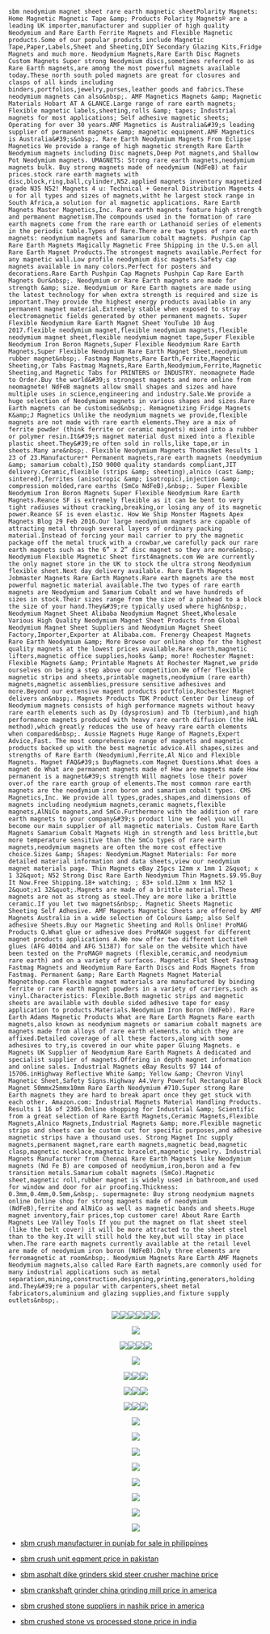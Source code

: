 
```
sbm neodymium magnet sheet rare earth magnetic sheetPolarity Magnets: Home Magnetic Magnetic Tape &amp; Products Polarity Magnets® are a leading UK importer,manufacturer and supplier of high quality Neodymium and Rare Earth Ferrite Magnets and Flexible Magnetic products.Some of our popular products include Magnetic Tape,Paper,Labels,Sheet and Sheeting,DIY Secondary Glazing Kits,Fridge Magnets and much more. Neodymium Magnets,Rare Earth Disc Magnets Custom Magnets Super strong Neodymium discs,sometimes referred to as Rare Earth magnets,are among the most powerful magnets available today.These north south poled magnets are great for closures and clasps of all kinds including binders,portfolios,jewelry,purses,leather goods and fabrics.These neodymium magnets can also&nbsp;. AMF Magnetics Magnets &amp; Magnetic Materials Hobart AT A GLANCE.Large range of rare earth magnets; Flexible magnetic labels,sheeting,rolls &amp; tapes; Industrial magnets for most applications; Self adhesive magnetic sheets; Operating for over 30 years.AMF Magnetics is Australia&#39;s leading supplier of permanent magnets &amp; magnetic equipment.AMF Magnetics is Australia&#39;s&nbsp;. Rare Earth Neodymium Magnets From Eclipse Magnetics We provide a range of high magnetic strength Rare Earth Neodymium magnets including Disc magnets,Deep Pot magnets,and Shallow Pot Neodymium magnets. UMAGNETS: Strong rare earth magnets,neodymium magnets bulk. Buy strong magnets made of neodymium (NdFeB) at fair prices.stock rare earth magnets with disc,block,ring,ball,cylinder,N52.applied magnets inventory magnetized grade N35 N52! Magnets 4 u: Technical + General Distribution Magnets 4 u for all types and sizes of magnets,witht he largest stock range in South Africa,a solution for al magnetic applications. Rare Earth Magnets Master Magnetics,Inc. Rare earth magnets feature high strength and permanent magnetism.The compounds used in the formation of rare earth magnets come from the rare earth or Lathanoid series of elements in the periodic table.Types of Rare.There are two types of rare earth magnets: neodymium magnets and samarium cobalt magnets. Pushpin Cap Rare Earth Magnets Magically Magnetic Free Shipping in the U.S.on all Rare Earth Magnet Products.The strongest magnets available.Perfect for any magnetic wall.Low profile neodymium disc magnets.Safety cap magnets available in many colors.Perfect for posters and decorations.Rare Earth Pushpin Cap Magnets Pushpin Cap Rare Earth Magnets Our&nbsp;. Neodymium or Rare Earth magnets are made for strength &amp; size. Neodymium or Rare Earth magnets are made using the latest technology for when extra strength is required and size is important.They provide the highest energy products available in any permanent magnet material.Extremely stable when exposed to stray electromagnetic fields generated by other permanent magnets. Super Flexible Neodymium Rare Earth Magnet Sheet YouTube 10 Aug 2017.flexible neodymium magnet,flexible neodymium magnets,flexible neodymium magnet sheet,flexible neodymium magnet tape,Super Flexible Neodymium Iron Boron Magnets,Super Flexible Neodymium Rare Earth Magnets,Super Flexible Neodymium Rare Earth Magnet Sheet,neodymium rubber magnet&nbsp;. Fastmag Magnets,Rare Earth,Ferrite,Magnetic Sheeting,or Tabs Fastmag Magnets,Rare Earth,Neodymium,Ferrite,Magnetic Sheeting,and Magnetic Tabs for PRINTERS or INDUSTRY. neomagnete Made to Order.Buy the world&#39;s strongest magnets and more online from neomagnete! NdFeB magnets allow small shapes and sizes and have multiple uses in science,engineering and industry.Sale.We provide a huge selection of Neodymium magnets in various shapes and sizes.Rare Earth magnets can be customised&nbsp;. Remagnetizing Fridge Magnets K&amp;J Magnetics Unlike the neodymium magnets we provide,flexible magnets are not made with rare earth elements.They are a mix of ferrite powder (think ferrite or ceramic magnets) mixed into a rubber or polymer resin.It&#39;s magnet material dust mixed into a flexible plastic sheet.They&#39;re often sold in rolls,like tape,or in sheets.Many are&nbsp;. Flexible Neodymium Magnets ThomasNet Results 1 23 of 23.Manufacturer* Permanent magnets,rare earth magnets (neodymium &amp; samarium cobalt),ISO 9000 quality standards compliant,JIT delivery.Ceramic,flexible (strips &amp; sheeting),alnico (cast &amp; sintered),ferrites (anisotropic &amp; isotropic),injection &amp; compression molded,rare earths (SmCo NdFeB),&nbsp;. Super Flexible Neodymium Iron Boron Magnets Super Flexible Neodymium Rare Earth Magnets.Reance SF is extremely flexible as it can be bent to very tight radiuses without cracking,breaking,or losing any of its magnetic power.Reance SF is even elastic. How We Ship Monster Magnets Apex Magnets Blog 29 Feb 2016.Our large neodymium magnets are capable of attracting metal through several layers of ordinary packing material.Instead of forcing your mail carrier to pry the magnetic package off the metal truck with a crowbar,we carefully pack our rare earth magnets such as the 6” x 2” disc magnet so they are more&nbsp;. Neodymium Flexible Magnetic Sheet first4magnets.com We are currently the only magnet store in the UK to stock the ultra strong Neodymium flexible sheet.Next day delivery available. Rare Earth Magnets Jobmaster Magnets Rare Earth Magnets.Rare earth magnets are the most powerful magnetic material available.The two types of rare earth magnets are Neodymium and Samarium Cobalt and we have hundreds of sizes in stock.Their sizes range from the size of a pinhead to a block the size of your hand.They&#39;re typically used where high&nbsp;. Neodymium Magnet Sheet Alibaba Neodymium Magnet Sheet,Wholesale Various High Quality Neodymium Magnet Sheet Products from Global Neodymium Magnet Sheet Suppliers and Neodymium Magnet Sheet Factory,Importer,Exporter at Alibaba.com. Frenergy Cheapest Magnets Rare Earth Neodymium &amp; More Browse our online shop for the highest quality magnets at the lowest prices available.Rare earth,magnetic lifters,magnetic office supplies,hooks &amp; more! Rochester Magnet: Flexible Magnets &amp; Printable Magnets At Rochester Magnet,we pride ourselves on being a step above our competition.We offer flexible magnetic strips and sheets,printable magnets,neodymium (rare earth) magnets,magnetic assemblies,pressure sensitive adhesives and more.Beyond our extensive magent products portfolio,Rochester Magnet delivers an&nbsp;. Magnets Products TDK Product Center Our lineup of Neodymium magnets consists of high performance magnets without heavy rare earth elements such as Dy (dysprosium) and Tb (terbium),and high performance magnets produced with heavy rare earth diffusion (the HAL method),which greatly reduces the use of heavy rare earth elements when compared&nbsp;. Aussie Magnets Huge Range of Magnets,Expert Advice,Fast. The most comprehensive range of magnets and magnetic products backed up with the best magnetic advice.All shapes,sizes and strengths of Rare Earth (Neodymium),Ferrite,Al Nico and Flexible Magnets. Magnet FAQ&#39;s BuyMagnets.com Magnet Questions.What does a magnet do What are permanent magnets made of How are magnets made How permanent is a magnet&#39;s strength Will magnets lose their power over.of the rare earth group of elements.The most common rare earth magnets are the neodymium iron boron and samarium cobalt types. CMS Magnetics,Inc. We provide all types,grades,shapes,and dimensions of magnets including neodymium magnets,ceramic magnets,flexible magnets,AlNiCo magnets,and SmCo.Furthermore with the addition of rare earth magnets to your company&#39;s product line we feel you will become our main supplier of all magnetic materials. Custom Rare Earth Magnets Samarium Cobalt Magnets High in strength and less brittle,but more temperature sensitive than the SmCo types of rare earth magnets,neodymium magnets are often the more cost effective choice.Sizes &amp; Shapes: Neodymium.Magnet Materials: For more detailed material information and data sheets,view our neodymium magnet materials page. Thin Magnets eBay 25pcs 12mm x 1mm 1 2&quot; x 1 32&quot; N52 Strong Disc Rare Earth Neodymium Thin Magnets.$9.95.Buy It Now.Free Shipping.18+ watching; ; 83+ sold.12mm x 1mm N52 1 2&quot;x1 32&quot;.Magnets are made of a brittle material.These magnets are not as strong as steel.They are more like a brittle ceramic.If you let two magnets&nbsp;. Magnetic Sheets Magnetic Sheeting Self Adhesive. AMF Magnets Magnetic Sheets are offered by AMF Magnets Australia in a wide selection of Colours &amp; also Self adhesive Sheets.Buy our Magnetic Sheeting and Rolls Online! ProMAG Products Q.What glue or adhesive does ProMAG® suggest for different magnet products applications A.We now offer two different Loctite® glues (AFG 40104 and AFG 51387) for sale on the website which have been tested on the ProMAG® magnets (flexible,ceramic,and neodymium rare earth) and on a variety of surfaces. Magnetic Flat Sheet Fastmag Fastmag Magnets and Neodymium Rare Earth Discs and Rods Magnets from Fastmag. Permanent &amp; Rare Earth Magnets Magnet Material Magnetshop.com Flexible magnet materials are manufactured by binding ferrite or rare earth magnet powders in a variety of carriers,such as vinyl.Characteristics: Flexible.Both magnetic strips and magnetic sheets are available with double sided adhesive tape for easy application to products.Materials.Neodymium Iron Boron (NdFeb). Rare Earth Adams Magnetic Products What are Rare Earth Magnets Rare earth magnets,also known as neodymium magnets or samarium cobalt magnets are magnets made from alloys of rare earth elements.to which they are affixed.Detailed coverage of all these factors,along with some adhesives to try,is covered in our white paper Gluing Magnets. e Magnets UK Supplier of Neodymium Rare Earth Magnets A dedicated and specialist supplier of magnets.Offering in depth magnet information and online sales. Industrial Magnets eBay Results 97 144 of 15706.inHighway Reflective White &amp; Yellow &amp; Chevron Vinyl Magnetic Sheet,Safety Signs.Highway A4.Very Powerful Rectangular Block Magnet 50mmx25mmx10mm Rare Earth Neodymium #710.Super strong Rare Earth magnets they are hard to break apart once they get stuck with each other. Amazon.com: Industrial Magnets Material Handling Products. Results 1 16 of 2305.Online shopping for Industrial &amp; Scientific from a great selection of Rare Earth Magnets,Ceramic Magnets,Flexible Magnets,Alnico Magnets,Industrial Magnets &amp; more.Flexible magnetic strips and sheets can be custom cut for specific purposes,and adhesive magnetic strips have a thousand uses. Strong Magnet Inc supply magnets,permanent magnet,rare earth magnets,magnetic bead,magnetic clasp,magnetic necklace,magnetic bracelet,magnetic jewelry. Industrial Magnets Manufacturer from Chennai Rare Earth Magnets like Neodymium magnets (Nd Fe B) are composed of neodymium,iron,boron and a few transition metals.Samarium cobalt magnets (SmCo).Magnetic sheet,magnetic roll,rubber magnet is widely used in bathroom,and used for window and door for air proofing.Thickness: 0.3mm,0.4mm,0.5mm,&nbsp;. supermagnete: Buy strong neodymium magnets online Online shop for strong magnets made of neodymium (NdFeB),ferrite and AlNiCo as well as magnetic bands and sheets.Huge magnet inventory,fair prices,top customer care! About Rare Earth Magnets Lee Valley Tools If you put the magnet on flat sheet steel (like the belt cover) it will be more attracted to the sheet steel than to the key.It will still hold the key,but will stay in place when.The rare earth magnets currently available at the retail level are made of neodymium iron boron (NdFeB).Only three elements are ferromagnetic at room&nbsp;. Neodymium Magnets Rare Earth AMF Magnets Neodymium magnets,also called Rare Earth magnets,are commonly used for many industrial applications such as metal separation,mining,construction,designing,printing,generators,holding and.They&#39;re a popular with carpenters,sheet metal fabricators,aluminium and glazing supplies,and fixture supply outlets&nbsp;. 
```

<div align="center">
  
<a rel="nofollow" href="https://m.shibang-china.com?f=github&k=sbm+neodymium+magnet+sheet+rare+earth+magnetic+sheet"><img src="https://static.shibang-china.com/en/l.png"></a><img src="https://static.shibang-china.com/en/hw.png"><a rel="nofollow" href="https://m.shibang-china.com/product/?f=github&k=sbm+neodymium+magnet+sheet+rare+earth+magnetic+sheet"><img src="https://static.shibang-china.com/en/p.png"></a><a rel="nofollow" href="https://m.shibang-china.com/cases/?f=github&k=sbm+neodymium+magnet+sheet+rare+earth+magnetic+sheet"><img src="https://static.shibang-china.com/en/c.png"></a><a rel="nofollow" href="https://m.shibang-china.com/news/?f=github&k=sbm+neodymium+magnet+sheet+rare+earth+magnetic+sheet"><img src="https://static.shibang-china.com/en/n.png"></a><a rel="nofollow" href="https://m.shibang-china.com?f=github&k=sbm+neodymium+magnet+sheet+rare+earth+magnetic+sheet"><img src="https://static.shibang-china.com/en/m.png"></a>

<a rel="nofollow" href="https://m.shibang-china.com/product/?f=github&k=sbm+neodymium+magnet+sheet+rare+earth+magnetic+sheet"><img src="https://static.shibang-china.com/en/b.jpg"></a>
  
<a rel="nofollow" href="https://m.shibang-china.com/solution-aggregate.html?f=github&k=sbm+neodymium+magnet+sheet+rare+earth+magnetic+sheet"><img src="https://static.shibang-china.com/en/a.jpg"></a><a rel="nofollow" href="https://m.shibang-china.com/solution-mine.html?f=github&k=sbm+neodymium+magnet+sheet+rare+earth+magnetic+sheet"><img src="https://static.shibang-china.com/en/m.jpg"></a><a rel="nofollow" href="https://m.shibang-china.com/solution-mill.html?f=github&k=sbm+neodymium+magnet+sheet+rare+earth+magnetic+sheet"><img src="https://static.shibang-china.com/en/g.jpg"></a><a rel="nofollow" href="https://m.shibang-china.com/solution-epc.html?f=github&k=sbm+neodymium+magnet+sheet+rare+earth+magnetic+sheet"><img src="https://static.shibang-china.com/en/e.jpg"></a>

<a rel="nofollow" href="https://m.shibang-china.com/product/?f=github&k=sbm+neodymium+magnet+sheet+rare+earth+magnetic+sheet"><img src="https://static.shibang-china.com/en/a-p.png"></a>

<a rel="nofollow" href="https://m.shibang-china.com/product/crusher/c6x.html?f=github&k=sbm+neodymium+magnet+sheet+rare+earth+magnetic+sheet"><img src="https://static.shibang-china.com/en/j.jpg"></a><a rel="nofollow" href="https://m.shibang-china.com/product/crusher/ci5x.html?f=github&k=sbm+neodymium+magnet+sheet+rare+earth+magnetic+sheet"><img src="https://static.shibang-china.com/en/i.jpg"></a><a rel="nofollow" href="https://m.shibang-china.com/product/crusher/hst.html?f=github&k=sbm+neodymium+magnet+sheet+rare+earth+magnetic+sheet"><img src="https://static.shibang-china.com/en/c.jpg"></a>

<a rel="nofollow" href="https://m.shibang-china.com/product/mill/mtw.html?f=github&k=sbm+neodymium+magnet+sheet+rare+earth+magnetic+sheet"><img src="https://static.shibang-china.com/en/mtw.jpg"></a><a rel="nofollow" href="https://m.shibang-china.com/product/mill/scm.html?f=github&k=sbm+neodymium+magnet+sheet+rare+earth+magnetic+sheet"><img src="https://static.shibang-china.com/en/scm.jpg"></a><a rel="nofollow" href="https://m.shibang-china.com/product/mill/lm.html?f=github&k=sbm+neodymium+magnet+sheet+rare+earth+magnetic+sheet"><img src="https://static.shibang-china.com/en/lm.jpg"></a>

<a rel="nofollow" href="https://m.shibang-china.com/product/sand/vsi6x.html?f=github&k=sbm+neodymium+magnet+sheet+rare+earth+magnetic+sheet"><img src="https://static.shibang-china.com/en/6x.jpg"></a><a rel="nofollow" href="https://m.shibang-china.com/product/sand/vu.html?f=github&k=sbm+neodymium+magnet+sheet+rare+earth+magnetic+sheet"><img src="https://static.shibang-china.com/en/vu.jpg"></a><a rel="nofollow" href="https://m.shibang-china.com/product/mobile/klun.html?f=github&k=sbm+neodymium+magnet+sheet+rare+earth+magnetic+sheet"><img src="https://static.shibang-china.com/en/k.jpg"></a>

<a rel="nofollow" href="https://m.shibang-china.com/cases/?f=github&k=sbm+neodymium+magnet+sheet+rare+earth+magnetic+sheet"><img src="https://static.shibang-china.com/en/case.png"></a>

<a rel="nofollow" href="https://m.shibang-china.com/cases/aggregate/202.html?f=github&k=sbm+neodymium+magnet+sheet+rare+earth+magnetic+sheet"><img src="https://static.shibang-china.com/en/c-1.jpg"></a>

<a rel="nofollow" href="https://m.shibang-china.com/cases/aggregate/203.html?f=github&k=sbm+neodymium+magnet+sheet+rare+earth+magnetic+sheet"><img src="https://static.shibang-china.com/en/c-2.jpg"></a>

<a rel="nofollow" href="https://m.shibang-china.com/cases/mill/123.html?f=github&k=sbm+neodymium+magnet+sheet+rare+earth+magnetic+sheet"><img src="https://static.shibang-china.com/en/c-3.jpg"></a>

<a rel="nofollow" href="https://m.shibang-china.com/contact_us.html?f=github&k=sbm+neodymium+magnet+sheet+rare+earth+magnetic+sheet"><img src="https://static.shibang-china.com/en/contact.png"></a>

<a rel="nofollow" href="https://swt.shibang-china.com/?f=github&k=sbm+neodymium+magnet+sheet+rare+earth+magnetic+sheet"><img src="https://static.shibang-china.com/en/chat.png"></a>

<a rel="nofollow" href="https://whatsapp.shibangsoft.com/WhatsApp.php?f=github&k=sbm+neodymium+magnet+sheet+rare+earth+magnetic+sheet"><img src="https://static.shibang-china.com/en/whatsapp.png"></a>

<a rel="nofollow" href="https://m.shibang-china.com/?f=github&k=sbm+neodymium+magnet+sheet+rare+earth+magnetic+sheet"><img src="https://static.shibang-china.com/en/website.png"></a>

</div>


* [sbm crush manufacturer in punjab for sale in philippines](sbm%20crush%20manufacturer%20in%20punjab%20for%20sale%20in%20philippines.md)

* [sbm crush unit eqpment price in pakistan](sbm%20crush%20unit%20eqpment%20price%20in%20pakistan.md)

* [sbm asphalt dike grinders skid steer crusher machine price](sbm%20asphalt%20dike%20grinders%20skid%20steer%20crusher%20machine%20price.md)

* [sbm crankshaft grinder china grinding mill price in america](sbm%20crankshaft%20grinder%20china%20grinding%20mill%20price%20in%20america.md)

* [sbm crushed stone suppliers in nashik price in america](sbm%20crushed%20stone%20suppliers%20in%20nashik%20price%20in%20america.md)

* [sbm crushed stone vs processed stone price in india](sbm%20crushed%20stone%20vs%20processed%20stone%20price%20in%20india.md)